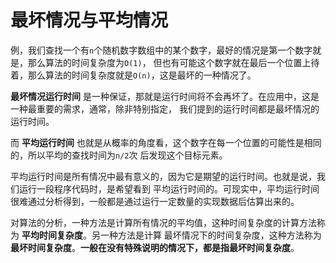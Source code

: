 最坏情况与平均情况
=====================================================================
例，我们查找一个有`n`个随机数字数组中的某个数字，最好的情况是第一个数字就是，那么算法的时间复杂度为`O(1)`，
但也有可能这个数字就在最后一个位置上待着，那么算法的时间复杂度就是`O(n)`，这是最坏的一种情况了。

**最坏情况运行时间** 是一种保证，那就是运行时间将不会再坏了。在应用中，这是一种最重要的需求，通常，除非特别指定，
我们提到的运行时间都是最坏情况的运行时间。

而 **平均运行时间** 也就是从概率的角度看，这个数字在每一个位置的可能性是相同的，所以平均的查找时间为`n/2`次
后发现这个目标元素。

平均运行时间是所有情况中最有意义的，因为它是期望的运行时间。也就是说，我们运行一段程序代码时，是希望看到
平均运行时间的。可现实中，平均运行时间很难通过分析得到，一般都是通过运行一定数量的实现数据后估算出来的。

对算法的分析，一种方法是计算所有情况的平均值，这种时间复杂度的计算方法称为 **平均时间复杂度**。另一种方法是计算
最坏情况下的时间复杂度，这种方法称为 **最坏时间复杂度**。**一般在没有特殊说明的情况下，都是指最坏时间复杂度**。
